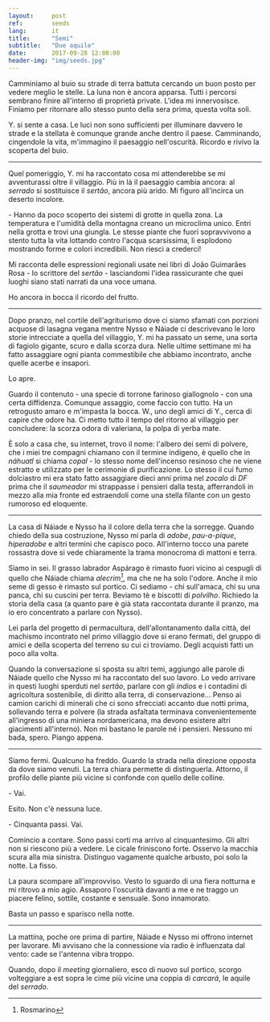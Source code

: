 ```yaml
---
layout:     post
ref:		seeds
lang: 		it
title:      "Semi"
subtitle:   "Due aquile"
date:       2017-09-28 12:00:00
header-img: "img/seeds.jpg"
---
```


Camminiamo al buio su strade di terra battuta cercando un buon posto per vedere meglio le stelle. La luna non è ancora apparsa. Tutti i percorsi sembrano finire all'interno di proprietà private. L'idea mi innervosisce. Finiamo per ritornare allo stesso punto della sera prima, questa volta soli. 

Y. si sente a casa. Le luci non sono sufficienti per illuminare davvero le strade e la stellata è comunque grande anche dentro il paese. Camminando, cingendole la vita, m'immagino il paesaggio nell'oscurità. Ricordo e rivivo la scoperta del buio.

---

Quel pomeriggio, Y. mi ha raccontato cosa mi attenderebbe se mi avventurassi oltre il villaggio. Più in là il paesaggio cambia ancora: al *serrado* si sostituisce il *sertão*, ancora più arido. Mi figuro all'incirca un deserto incolore.

\- Hanno da poco scoperto dei sistemi di grotte in quella zona. La temperatura e l'umidità della montagna creano un microclima unico. Entri nella grotta e trovi una giungla. Le stesse piante che fuori sopravvivono a stento tutta la vita lottando contro l'acqua scarsissima, lì esplodono mostrando forme e colori incredibili. Non riesci a crederci!

Mi racconta delle espressioni regionali usate nei libri di João Guimarães Rosa - lo scrittore del *sertão* - lasciandomi l'idea rassicurante che quei luoghi siano stati narrati da una voce umana.

Ho ancora in bocca il ricordo del frutto. 

---

Dopo pranzo, nel cortile dell'agriturismo dove ci siamo sfamati con porzioni acquose di lasagna vegana mentre Nysso e Náiade ci descrivevano le loro storie intrecciate a quella del villaggio, Y. mi ha passato un seme, una sorta di fagiolo gigante, scuro e dalla scorza dura. Nelle ultime settimane mi ha fatto assaggiare ogni pianta commestibile che abbiamo incontrato, anche quelle acerbe e insapori. 

Lo apre. 

Guardo il contenuto - una specie di torrone farinoso giallognolo - con una certa diffidenza. Comunque assaggio, come faccio con tutto. Ha un retrogusto amaro e m'impasta la bocca. W., uno degli amici di Y., cerca di capire che odore ha. Ci metto tutto il tempo del ritorno al villaggio per concludere: la scorza odora di valeriana, la polpa di yerba mate.

È solo a casa che, su internet, trovo il nome: l'albero dei semi di polvere, che i miei tre compagni chiamano con il termine indigeno, è quello che in *náhuatl* si chiama *copal* - lo stesso nome dell'incenso resinoso che ne viene estratto e utilizzato per le cerimonie di purificazione. Lo stesso il cui fumo dolciastro mi era stato fatto assaggiare dieci anni prima nel *zocalo* di *DF* prima che il *saumeador* mi strappasse i pensieri dalla testa, afferrandoli in mezzo alla mia fronte ed estraendoli come una stella filante con un gesto rumoroso ed eloquente.

---

La casa di Náiade e Nysso ha il colore della terra che la sorregge. Quando chiedo della sua costruzione, Nysso mi parla di *adobe*, *pau-a-pique*, *hiperadobe* e altri termini che capisco poco. All'interno tocco una parete rossastra dove si vede chiaramente la trama monocroma di mattoni e terra.

Siamo in sei. Il grasso labrador Aspárago è rimasto fuori vicino ai cespugli di quello che Náiade chiama *alecrim[^alecrim]*, ma che ne ha solo l'odore. Anche il mio seme di gesso è rimasto sul portico. Ci sediamo - chi sull'amaca, chi su una panca, chi su cuscini per terra. Beviamo tè e biscotti di *polvilho*. Richiedo la storia della casa (a quanto pare è già stata raccontata durante il pranzo, ma io ero concentrato a parlare con Nysso). 

Lei parla del progetto di permacultura, dell'allontanamento dalla città, del machismo incontrato nel primo villaggio dove si erano fermati, del gruppo di amici e della scoperta del terreno su cui ci troviamo. Degli acquisti fatti un poco alla volta.

Quando la conversazione si sposta su altri temi, aggiungo alle parole di Náiade quello che Nysso mi ha raccontato del suo lavoro. Lo vedo arrivare in questi luoghi sperduti nel *sertão*, parlare con gli *índios* e i contadini di agricoltura sostenibile, di diritto alla terra, di conservazione... Penso ai camion carichi di minerali che ci sono sfrecciati accanto due notti prima, sollevando terra e polvere (la strada asfaltata terminava convenientemente all'ingresso di una miniera nordamericana, ma devono esistere altri giacimenti all'interno). Non mi bastano le parole né i pensieri. Nessuno mi bada, spero. Piango appena.

---

Siamo fermi. Qualcuno ha freddo. Guardo la strada nella direzione opposta da dove siamo venuti. La terra chiara permette di distinguerla. Attorno, il profilo delle piante più vicine si confonde con quello delle colline.

\- Vai.

Esito. Non c'è nessuna luce.

\- Cinquanta passi. Vai.

Comincio a contare. Sono passi corti ma arrivo al cinquantesimo. Gli altri non si riescono più a vedere. Le cicale friniscono forte. Osservo la macchia scura alla mia sinistra. Distinguo vagamente qualche arbusto, poi solo la notte. La fisso.

La paura scompare all'improvviso. Vesto lo sguardo di una fiera notturna e mi ritrovo a mio agio. Assaporo l'oscurità davanti a me e ne traggo un piacere felino, sottile, costante e sensuale. Sono innamorato. 

Basta un passo e sparisco nella notte.

---

La mattina, poche ore prima di partire, Náiade e Nysso mi offrono internet per lavorare. Mi avvisano che la connessione via radio è influenzata dal vento: cade se l'antenna vibra troppo. 

Quando, dopo il *meeting* giornaliero, esco di nuovo sul portico, scorgo volteggiare a est sopra le cime più vicine una coppia di *carcará*, le aquile del *serrado*.


[^alecrim]: Rosmarino